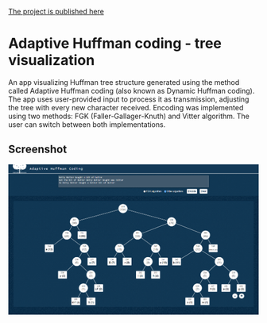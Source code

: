 [The project is published here](https://karinalitwynenko.github.io/adaptive-huffman-coding/)

# Adaptive Huffman coding - tree visualization
An app visualizing Huffman tree structure generated using the method called Adaptive Huffman coding (also known as Dynamic Huffman coding). The app uses user-provided input to process it as transmission, adjusting the tree with every new character received. Encoding was implemented using two methods: FGK (Faller-Gallager-Knuth) and Vitter algorithm. The user can switch between both implementations.


## Screenshot

<img src="screenshot/screenshot.png"/>